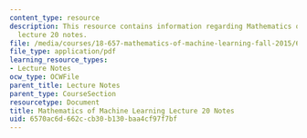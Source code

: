 ```yaml
---
content_type: resource
description: This resource contains information regarding Mathematics of machine learning
  lecture 20 notes.
file: /media/courses/18-657-mathematics-of-machine-learning-fall-2015/6570ac6d662ccb30b130baa4cf97f7bf_MIT18_657F15_L20.pdf
file_type: application/pdf
learning_resource_types:
- Lecture Notes
ocw_type: OCWFile
parent_title: Lecture Notes
parent_type: CourseSection
resourcetype: Document
title: Mathematics of Machine Learning Lecture 20 Notes
uid: 6570ac6d-662c-cb30-b130-baa4cf97f7bf
---
```

